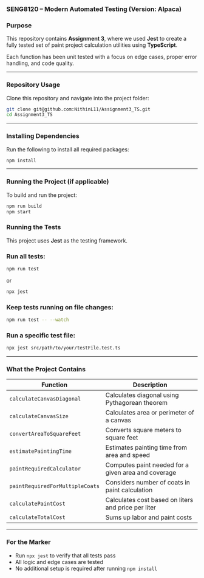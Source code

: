 ### SENG8120 – Modern Automated Testing (Version: Alpaca)

### Purpose

This repository contains **Assignment 3**, where we used **Jest** to create a fully tested set of paint project calculation utilities using **TypeScript**.

Each function has been unit tested with a focus on edge cases, proper error handling, and code quality.

---

### Repository Usage

Clone this repository and navigate into the project folder:

```bash
git clone git@github.com:NithinL11/Assignment3_TS.git
cd Assignment3_TS
```

---

### Installing Dependencies

Run the following to install all required packages:

```bash
npm install
```

---

### Running the Project (if applicable)

To build and run the project:

```bash
npm run build
npm start
```
### Running the Tests

This project uses **Jest** as the testing framework.

### Run all tests:
```bash
npm run test
```
or
```bash
npx jest
```

### Keep tests running on file changes:
```bash
npm run test -- --watch
```

### Run a specific test file:
```bash
npx jest src/path/to/your/testFile.test.ts
```

---

### What the Project Contains

| Function | Description |
|----------|-------------|
| `calculateCanvasDiagonal` | Calculates diagonal using Pythagorean theorem |
| `calculateCanvasSize` | Calculates area or perimeter of a canvas |
| `convertAreaToSquareFeet` | Converts square meters to square feet |
| `estimatePaintingTime` | Estimates painting time from area and speed |
| `paintRequiredCalculator` | Computes paint needed for a given area and coverage |
| `paintRequiredForMultipleCoats` | Considers number of coats in paint calculation |
| `calculatePaintCost` | Calculates cost based on liters and price per liter |
| `calculateTotalCost` | Sums up labor and paint costs |

---

### For the Marker

- Run `npx jest` to verify that all tests pass
- All logic and edge cases are tested
- No additional setup is required after running `npm install`
